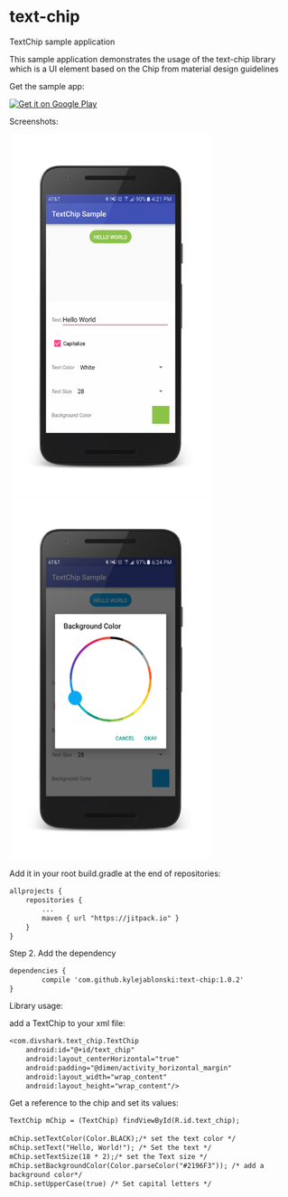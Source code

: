 # text-chip
TextChip sample application

This sample application demonstrates the usage of the text-chip library which is a UI element based on the Chip from material design guidelines

Get the sample app:

<a href='https://play.google.com/store/apps/details?id=com.divshark.textchipsample&utm_source=global_co&utm_medium=prtnr&utm_content=Mar2515&utm_campaign=PartBadge&pcampaignid=MKT-Other-global-all-co-prtnr-py-PartBadge-Mar2515-1'><img alt='Get it on Google Play' src='https://play.google.com/intl/en_us/badges/images/generic/en_badge_web_generic.png' width="200" height="75"/></a>

Screenshots:

<img src="https://github.com/kylejablonski/text-chip/blob/master/app/art/text-chip-sample.png" style="display:inline-block" width="360" height="640"/>
<img src="https://github.com/kylejablonski/text-chip/blob/master/app/art/text-chip-2.png" style="display:inline-block" width="360" height="640"/>

Add it in your root build.gradle at the end of repositories:

	allprojects {
		repositories {
			...
			maven { url "https://jitpack.io" }
		}
	}
Step 2. Add the dependency

	dependencies {
	        compile 'com.github.kylejablonski:text-chip:1.0.2'
	}
	
	
Library usage:

add a TextChip to your xml file:

    <com.divshark.text_chip.TextChip
        android:id="@+id/text_chip"
        android:layout_centerHorizontal="true"
        android:padding="@dimen/activity_horizontal_margin"
        android:layout_width="wrap_content"
        android:layout_height="wrap_content"/>
        
        
Get a reference to the chip and set its values:

    TextChip mChip = (TextChip) findViewById(R.id.text_chip);
  
    mChip.setTextColor(Color.BLACK);/* set the text color */
    mChip.setText("Hello, World!"); /* Set the text */
    mChip.setTextSize(18 * 2);/* set the Text size */
    mChip.setBackgroundColor(Color.parseColor("#2196F3")); /* add a background color*/
    mChip.setUpperCase(true) /* Set capital letters */

